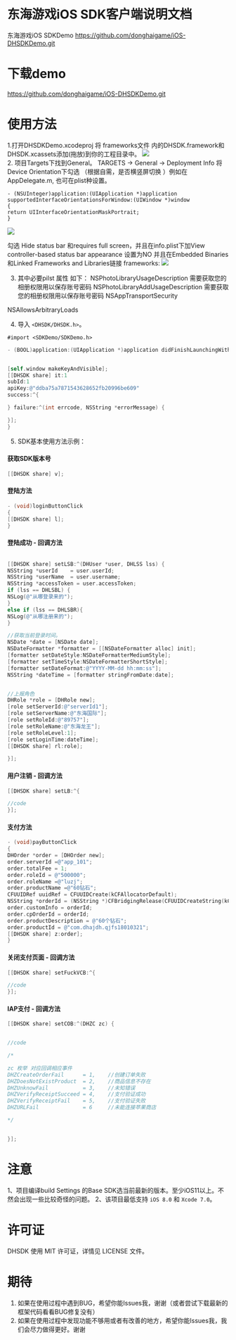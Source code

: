 # 东海游戏iOS SDK客户端说明文档
东海游戏iOS SDKDemo  https://github.com/donghaigame/iOS-DHSDKDemo.git


下载demo
==============
https://github.com/donghaigame/iOS-DHSDKDemo.git

使用方法
==============

1.打开DHSDKDemo.xcodeproj  将 frameworks文件 内的DHSDK.framework和DHSDK.xcassets添加(拖放)到你的工程目录中。
<img src="https://github.com/donghaigame/iOS-DHSDKDem/blob/master/Snapshots/FrameworkMaster.png"><br/>
2. 项目Targets下找到General。
TARGETS -> General -> Deployment Info 将  Device Orientation下勾选 （根据自需，是否横竖屏切换 ）例如在AppDelegate.m, 也可在plist种设置。
```
- (NSUInteger)application:(UIApplication *)application supportedInterfaceOrientationsForWindow:(UIWindow *)window
{
return UIInterfaceOrientationMaskPortrait;
}
```
<img src="https://github.com/donghaigame/iOS-DHSDKDem/blob/master/Snapshots/FrameworkSeleted.png"><br/>

勾选 Hide status bar 和requires full screen，并且在info.plist下加View controller-based status bar appearance 设置为NO
并且在Embedded Binaries和Linked Frameworks and Libraries链接 frameworks:
<img src="https://github.com/donghaigame/iOS-DHSDKDem/blob/master/Snapshots/FrameworkAddSouse.png"><br/>

3. 其中必要pilst 属性 如下：
<key>NSPhotoLibraryUsageDescription</key>
<string>需要获取您的相册权限用以保存账号密码</string>
<key>NSPhotoLibraryAddUsageDescription</key>
<string>需要获取您的相册权限用以保存账号密码</string>
<key>NSAppTransportSecurity</key>
<dict>
<key>NSAllowsArbitraryLoads</key>
<true/>
</dict>

4. 导入 `<DHSDK/DHSDK.h>`。
```
#import <SDKDemo/SDKDemo.h>
```

```objective-c
- (BOOL)application:(UIApplication *)application didFinishLaunchingWithOptions:(NSDictionary *)launchOptions {


[self.window makeKeyAndVisible];
[[DHSDK share] it:1
subId:1
apiKey:@"ddba75a7871543628652fb20996be609"
success:^{

} failure:^(int errcode, NSString *errorMessage) {

}];
}
```

5. SDK基本使用方法示例：

#### 获取SDK版本号

```objective-c
[[DHSDK share] v];
```

#### 登陆方法

```objective-c
- (void)loginButtonClick
{
[[DHSDK share] l];
}
```

#### 登陆成功 - 回调方法

```objective-c

[[DHSDK share] setLSB:^(DHUser *user, DHLSS lss) {
NSString *userId    = user.userId;
NSString *userName  = user.username;
NSString *accessToken = user.accessToken;
if (lss == DHLSBL) {
NSLog(@"从哪登录来的");
}
else if (lss == DHLSBR){
NSLog(@"从哪注册来的");
}

//获取当前登录时间。
NSDate *date = [NSDate date];
NSDateFormatter *formatter = [[NSDateFormatter alloc] init];
[formatter setDateStyle:NSDateFormatterMediumStyle];
[formatter setTimeStyle:NSDateFormatterShortStyle];
[formatter setDateFormat:@"YYYY-MM-dd hh:mm:ss"];
NSString *dateTime = [formatter stringFromDate:date];


//上报角色
DHRole *role = [DHRole new];
[role setServerId:@"serverId1"];
[role setServerName:@"东海国际"];
[role setRoleId:@"89757"];
[role setRoleName:@"东海龙王"];
[role setRoleLevel:1];
[role setLoginTime:dateTime];
[[DHSDK share] rl:role];

}];

```

#### 用户注销 - 回调方法

```objective-c
[[DHSDK share] setLB:^{

//code
}];
```

#### 支付方法 

```objective-c
- (void)payButtonClick
{
DHOrder *order = [DHOrder new];
order.serverId =@"app_101";
order.totalFee = 1;
order.roleId = @"500000";
order.roleName =@"luzj";
order.productName =@"60钻石";
CFUUIDRef uuidRef = CFUUIDCreate(kCFAllocatorDefault);
NSString *orderId = (NSString *)CFBridgingRelease(CFUUIDCreateString(kCFAllocatorDefault, uuidRef));
order.customInfo = orderId;
order.cpOrderId = orderId;
order.productDescription = @"60个钻石";
order.productId = @"com.dhajdh.qjfs18010321";
[[DHSDK share] z:order];
}
```

####  关闭支付页面 - 回调方法

```objective-c
[[DHSDK share] setFuckVCB:^{

//code
}];
```

#### IAP支付 - 回调方法
```objective-c
[[DHSDK share] setCOB:^(DHZC zc) {


//code

/*

zc 枚举 对应回调相应事件
DHZCreateOrderFail      = 1,    //创建订单失败
DHZDoesNotExistProduct  = 2,    //商品信息不存在
DHZUnknowFail           = 3,    //未知错误
DHZVerifyReceiptSucceed = 4,    //支付验证成功
DHZVerifyReceiptFail    = 5,    //支付验证失败
DHZURLFail              = 6     //未能连接苹果商店 

*/


}];
```

注意
==============
1、项目编译build Settings 的Base SDK选当前最新的版本。至少iOS11以上。不然会出现一些比较奇怪的问题。
2、该项目最低支持 `iOS 8.0` 和 `Xcode 7.0`。


许可证
==============
DHSDK 使用 MIT 许可证，详情见 LICENSE 文件。


期待
==============
<ol>
<li>如果在使用过程中遇到BUG，希望你能Issues我，谢谢（或者尝试下载最新的框架代码看看BUG修复没有）
</li>
<li>如果在使用过程中发现功能不够用或者有改善的地方，希望你能Issues我，我们会尽力做得更好。谢谢
</li>
</ol>





